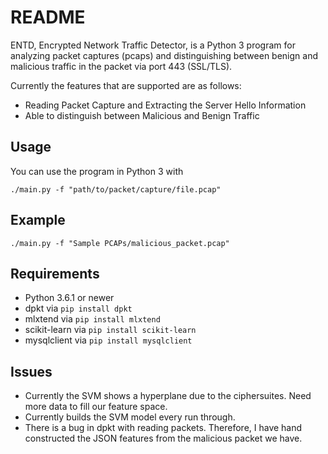 README
======

ENTD, Encrypted Network Traffic Detector, is a Python 3 program for analyzing packet captures (pcaps) and distinguishing between benign and malicious traffic in the packet via port 443 (SSL/TLS).

Currently the features that are supported are as follows:
* Reading Packet Capture and Extracting the Server Hello Information
* Able to distinguish between Malicious and Benign Traffic

Usage
-----
You can use the program in Python 3 with

    ./main.py -f "path/to/packet/capture/file.pcap"
    
Example
-------

    ./main.py -f "Sample PCAPs/malicious_packet.pcap"

Requirements
------------
* Python 3.6.1 or newer
* dpkt via `pip install dpkt`
* mlxtend via `pip install mlxtend`
* scikit-learn via `pip install scikit-learn`
* mysqlclient via `pip install mysqlclient`

Issues
------
* Currently the SVM shows a hyperplane due to the ciphersuites.  Need more data to fill our feature space.
* Currently builds the SVM model every run through.
* There is a bug in dpkt with reading packets.  Therefore, I have hand constructed the JSON features from the malicious packet we have.
